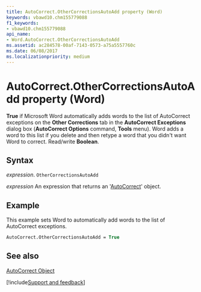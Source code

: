 ```yaml
---
title: AutoCorrect.OtherCorrectionsAutoAdd property (Word)
keywords: vbawd10.chm155779088
f1_keywords:
- vbawd10.chm155779088
api_name:
- Word.AutoCorrect.OtherCorrectionsAutoAdd
ms.assetid: ac284578-00af-7143-0573-a75a5557760c
ms.date: 06/08/2017
ms.localizationpriority: medium
---
```



# AutoCorrect.OtherCorrectionsAutoAdd property (Word)

 **True** if Microsoft Word automatically adds words to the list of AutoCorrect exceptions on the **Other Corrections** tab in the **AutoCorrect Exceptions** dialog box (**AutoCorrect Options** command, **Tools** menu). Word adds a word to this list if you delete and then retype a word that you didn't want Word to correct. Read/write **Boolean**.


## Syntax

_expression_. `OtherCorrectionsAutoAdd`

 _expression_ An expression that returns an '[AutoCorrect](Word.AutoCorrect.md)' object.


## Example

This example sets Word to automatically add words to the list of AutoCorrect exceptions.


```vb
AutoCorrect.OtherCorrectionsAutoAdd = True
```


## See also


[AutoCorrect Object](Word.AutoCorrect.md)

[!include[Support and feedback](~/includes/feedback-boilerplate.md)]